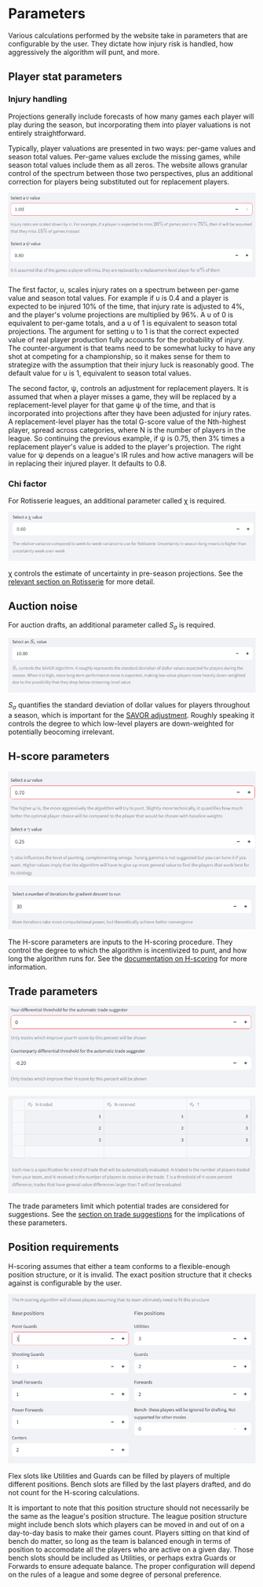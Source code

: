 # Parameters

Various calculations performed by the website take in parameters that are configurable by the user. They dictate how injury risk is handled, how aggressively the algorithm will punt, and more. 

## Player stat parameters

### Injury handling 

Projections generally include forecasts of how many games each player will play during the season, but incorporating them into player valuations is not entirely straightforward. 

Typically, player valuations are presented in two ways: per-game values and season total values. Per-game values exclude the missing games, while season total values include them as all zeros. The website allows granular control of the spectrum between those two perspectives, plus an additional correction for players being substituted out for replacement players. 

![alt text](img/injury.png)

The first factor, υ, scales injury rates on a spectrum between per-game value and season total values. For example if υ is 0.4 and a player is expected to be injured 10% of the time, that injury rate is adjusted to 4%, and the player's volume projections are multiplied by 96%. A υ of 0 is equivalent to per-game totals, and a υ of 1 is equivalent to season total projections. The argument for setting υ to 1 is that the correct expected value of real player production fully accounts for the probability of injury. The counter-argument is that teams need to be somewhat lucky to have any shot at competing for a championship, so it makes sense for them to strategize with the assumption that their injury luck is reasonably good. The default value for υ is 1, equivalent to season total values.

The second factor, ψ, controls an adjustment for replacement players. It is assumed that when a player misses a game, they will be replaced by a replacement-level player for that game ψ of the time, and that is incorporated into projections after they have been adjusted for injury rates. A replacement-level player has the total G-score value of the Nth-highest player, spread across categories, where N is the number of players in the league.  So continuing the previous example, if ψ is 0.75, then 3% times a replacement player's value is added to the player's projection. The right value for ψ depends on a league's IR rules and how active managers will be in replacing their injured player. It defaults to 0.8.

### Chi factor 

For Rotisserie leagues, an additional parameter called χ is required.

![](img/chi.png)

χ controls the estimate of uncertainty in pre-season projections. See the [relevant section on Rotisserie](roto.md/#period-to-period-variance) for more detail. 

## Auction noise

For auction drafts, an additional parameter called $S_\sigma$ is required.

![](img/savorinput.png)

$S_\sigma$ quantifies the standard deviation of dollar values for players throughout a season, which is important for the [SAVOR adjustment](auctions.md/#the-savor-adjustment). Roughly speaking it controls the degree to which low-level players are down-weighted for potentially beocoming irrelevant. 

## H-score parameters

![](img/puntcontrol.png)

![](img/iterations.png)

The H-score parameters are inputs to the H-scoring procedure. They control the degree to which the algorithm is incentivized to punt, and how long the algorithm runs for. See the [documentation on H-scoring](hscores.md/#parameter-inputs) for more information. 

## Trade parameters 

![](img/tp1.png)

![](img/tp2.png)

The trade parameters limit which potential trades are considered for suggestions. See the [section on trade suggestions](season.md/#trade-suggestions) for the implications of these parameters.

## Position requirements 

H-scoring assumes that either a team conforms to a flexible-enough position structure, or it is invalid. The exact position structure that it checks against is configurable by the user.

![](img/positions.png)

Flex slots like Utilities and Guards can be filled by players of multiple different positions. Bench slots are filled by the last players drafted, and do not count for the H-scoring calculations. 

It is important to note that this position structure should not necessarily be the same as the league's position structure. The league position structure might include bench slots which players can be moved in and out of on a day-to-day basis to make their games count. Players sitting on that kind of bench do matter, so long as the team is balanced enough in terms of position to accomodate all the players who are active on a given day. Those bench slots should be included as Utilities, or perhaps extra Guards or Forwards to ensure adequate balance. The proper configuration will depend on the rules of a league and some degree of personal preference. 

